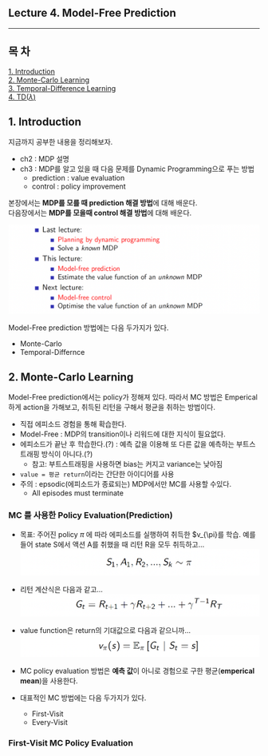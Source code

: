 ## Lecture 4. Model-Free Prediction
---

## 목 차
[1. Introduction]()  
[2. Monte-Carlo Learning]()  
[3. Temporal-Difference Learning]()  
[4. TD($\lambda$)]()

## 1. Introduction
지금까지 공부한 내용을 정리해보자.
- ch2 : MDP 설명
- ch3 : MDP를 알고 있을 때 다음 문제를 Dynamic Programming으로 푸는 방법
  - prediction : value evaluation
  - control : policy improvement

본장에서는 **MDP를 모를 때 prediction 해결 방법**에 대해 배운다.  
다음장에서는 **MDP를 모을때 control 해결 방법**에 대해 배운다.

![](20230510085401.png)

Model-Free prediction 방법에는 다음 두가지가 있다.
- Monte-Carlo
- Temporal-Differnce

## 2. Monte-Carlo Learning

Model-Free prediction에서는 policy가 정해져 있다. 따라서 MC 방법은 Emperical하게 action을 가해보고, 취득된 리턴을 구해서 평균을 취하는 방법이다.
- 직접 에피소드 경험을 통해 확습한다.
- Model-Free : MDP의 transition이나 리워드에 대한 지식이 필요없다.
- 에피소드가 끝난 후 학습한다.(?) : 예측 값을 이용해 또 다른 값을 예측하는 부트스트래핑 방식이 아니다.(?) 
  - 참고: 부트스트래핑을 사용하면 bias는 커지고 variance는 낮아짐
- `value = 평균 return`이라는 간단한 아이디어를 사용 
- 주의 : epsodic(에피소드가 종료되는) MDP에서만 MC를 사용할 수있다.
  - All episodes must terminate

### MC 를 사용한 Policy Evaluation(Prediction)
- 목표: 주어진 policy $\pi$ 에 따라 에피소드를 실행하여 취득한 $v_{\pi}를 학습. 예를 들어 state S에서 액션 A를 취했을 때 리턴 R을 모두 취득하고...
![](20230511080218.png)

- 리턴 계산식은 다음과 같고...
![](20230511080311.png)

- value function은 return의 기대값으로 다음과 같으니까...
 ![](20230511080413.png)

 - MC policy evaluation 방법은 **예측 값**이 아니로 경험으로 구한 평균(**emperical mean**)을 사용한다.
 - 대표적인 MC 방법에는 다음 두가지가 있다.  
   - First-Visit 
   - Every-Visit 

### First-Visit MC Policy Evaluation






